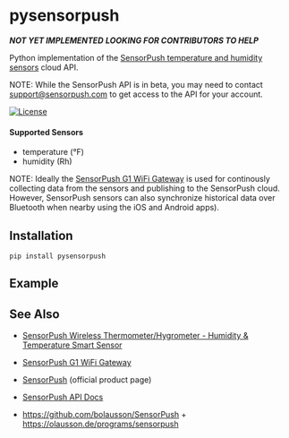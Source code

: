 # pysensorpush

***NOT YET IMPLEMENTED***
***LOOKING FOR CONTRIBUTORS TO HELP***

Python implementation of the [SensorPush temperature and humidity sensors](https://www.amazon.com/SensorPush-Wireless-Thermometer-Hygrometer-Android/dp/B01AEQ9X9I?tag=rynoshark-20) cloud API. 

NOTE: While the SensorPush API is in beta, you may need to contact support@sensorpush.com to get access to the API for your account.

[![License](https://img.shields.io/badge/License-Apache%202.0-blue.svg)](https://opensource.org/licenses/Apache-2.0)

#### Supported Sensors

- temperature (&deg;F)
- humidity (Rh)

NOTE: Ideally the [SensorPush G1 WiFi Gateway](https://www.amazon.com/SensorPush-G1-WiFi-Gateway-Anywhere/dp/B01N17RWWV?tag=rynoshark-20) is used for continously collecting data from the sensors and publishing to the SensorPush cloud. However, SensorPush sensors can also synchronize historical data over Bluetooth when nearby using the iOS and Android apps).

## Installation

```
pip install pysensorpush
```

## Example



## See Also

* [SensorPush Wireless Thermometer/Hygrometer - Humidity & Temperature Smart Sensor](https://www.amazon.com/SensorPush-Wireless-Thermometer-Hygrometer-Android/dp/B01AEQ9X9I?tag=rynoshark-20)
* [SensorPush G1 WiFi Gateway](https://www.amazon.com/SensorPush-G1-WiFi-Gateway-Anywhere/dp/B01N17RWWV?tag=rynoshark-20)
* [SensorPush](https://sensorpush.com) (official product page)
* [SensorPush API Docs](http://www.sensorpush.com/api/docs)

* https://github.com/bolausson/SensorPush + https://olausson.de/programs/sensorpush
